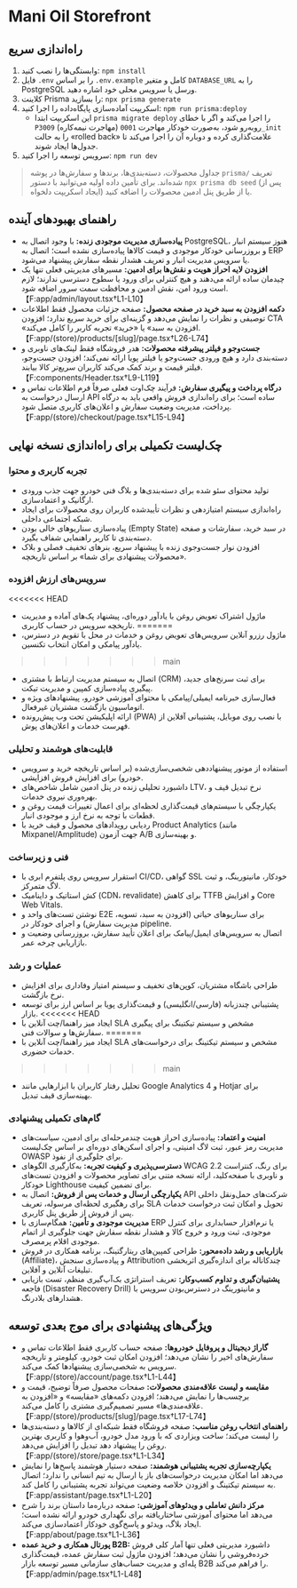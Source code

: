 # Mani Oil Storefront

## راه‌اندازی سریع
1. وابستگی‌ها را نصب کنید: `npm install`
2. فایل `.env` را بر اساس `.env.example` کامل و متغیر `DATABASE_URL` را به PostgreSQL ورسل یا سرویس محلی خود اشاره دهید.
3. کلاینت Prisma را بسازید: `npx prisma generate`
4. اسکریپت آماده‌سازی پایگاه‌داده را اجرا کنید: `npm run prisma:deploy`
   - این اسکریپت ابتدا `prisma migrate deploy` را اجرا می‌کند و اگر با خطای `P3009` (مهاجرت نیمه‌کاره) روبه‌رو شود، به‌صورت خودکار مهاجرت `0001_init` را به حالت «rolled back» علامت‌گذاری کرده و دوباره آن را اجرا می‌کند تا جدول‌ها ایجاد شوند.
5. سرویس توسعه را اجرا کنید: `npm run dev`

> جداول محصولات، دسته‌بندی‌ها، برندها و سفارش‌ها در پوشه `prisma/` تعریف شده‌اند. برای تأمین داده اولیه می‌توانید با دستور `npx prisma db seed` (پس از ایجاد اسکریپت دلخواه) یا از طریق پنل ادمین محصولات را اضافه کنید.

## راهنمای بهبودهای آینده
- **پیاده‌سازی مدیریت موجودی زنده:** با وجود اتصال به PostgreSQL، هنوز سیستم انبار و بروزرسانی خودکار موجودی و قیمت کالاها پیاده‌سازی نشده است؛ اتصال به ERP یا سرویس مدیریت انبار و تعریف هشدار نقطه سفارش پیشنهاد می‌شود.
- **افزودن لایه احراز هویت و نقش‌ها برای ادمین:** مسیرهای مدیریتی فعلی تنها یک چیدمان ساده ارائه می‌دهند و هیچ کنترلی برای ورود یا سطوح دسترسی ندارند؛ لازم است ورود امن، نقش ادمین و محافظت سمت سرور اضافه شود.【F:app/admin/layout.tsx†L1-L10】
- **دکمه افزودن به سبد خرید در صفحه محصول:** صفحه جزئیات محصول فقط اطلاعات توصیفی و نظرات را نمایش می‌دهد و گزینه‌ای برای خرید سریع ندارد؛ افزودن CTA «افزودن به سبد» یا «خرید» تجربه کاربر را کامل می‌کند.【F:app/(store)/products/[slug]/page.tsx†L26-L74】
- **جست‌وجو و فیلتر پیشرفته محصولات:** هدر فروشگاه فقط لینک‌های ناوبری و دسته‌بندی دارد و هیچ ورودی جست‌وجو یا فیلتر پویا ارائه نمی‌کند؛ افزودن جست‌وجو، فیلتر قیمت و برند کمک می‌کند کاربران سریع‌تر کالا بیابند.【F:components/Header.tsx†L9-L119】
- **درگاه پرداخت و پیگیری سفارش:** فرآیند چک‌اوت فعلی صرفاً فرم اطلاعات تماس و ارسال درخواست به API ساده است؛ برای راه‌اندازی فروش واقعی باید به درگاه پرداخت، مدیریت وضعیت سفارش و اعلان‌های کاربری متصل شود.【F:app/(store)/checkout/page.tsx†L15-L94】

## چک‌لیست تکمیلی برای راه‌اندازی نسخه نهایی
### تجربه کاربری و محتوا
- تولید محتوای سئو شده برای دسته‌بندی‌ها و بلاگ فنی خودرو جهت جذب ورودی ارگانیک و اعتمادسازی.
- راه‌اندازی سیستم امتیازدهی و نظرات تأییدشده کاربران روی محصولات برای ایجاد شبکه اجتماعی داخلی.
- پیاده‌سازی سناریوهای خالی بودن (Empty State) در سبد خرید، سفارشات و صفحه دسته‌بندی تا کاربر راهنمایی شفاف بگیرد.
- افزودن نوار جست‌وجوی زنده با پیشنهاد سریع، بنرهای تخفیف فصلی و بلاک «محصولات پیشنهادی برای شما» بر اساس تاریخچه.

### سرویس‌های ارزش افزوده
<<<<<<< HEAD
- ماژول اشتراک تعویض روغن با یادآور دوره‌ای، پیشنهاد پک‌های آماده و مدیریت تاریخچه سرویس در حساب کاربری.
=======
- ماژول رزرو آنلاین سرویس‌های تعویض روغن و خدمات در محل با تقویم در دسترس، یادآور پیامکی و امکان انتخاب تکنسین.
>>>>>>> main
- اتصال به سیستم مدیریت ارتباط با مشتری (CRM) برای ثبت سرنخ‌های جدید، پیگیری پیاده‌سازی کمپین و مدیریت تیکت.
- فعال‌سازی خبرنامه ایمیلی/پیامکی با محتوای آموزشی خودرو، پیشنهادهای ویژه و اتوماسیون بازگشت مشتریان غیرفعال.
- ارائه اپلیکیشن تحت وب پیش‌رونده (PWA) با نصب روی موبایل، پشتیبانی آفلاین از فهرست خدمات و اعلان‌های پوش.

### قابلیت‌های هوشمند و تحلیلی
- استفاده از موتور پیشنهاددهی شخصی‌سازی‌شده (بر اساس تاریخچه خرید و سرویس خودرو) برای افزایش فروش افزایشی.
- داشبورد تحلیلی زنده در پنل ادمین شامل شاخص‌های LTV، نرخ تبدیل قیف و بهره‌وری نیروی خدمات.
- یکپارچگی با سیستم‌های قیمت‌گذاری لحظه‌ای برای اعمال تغییرات قیمت روغن و قطعات با توجه به نرخ ارز و موجودی انبار.
- ردیابی رویدادهای محصول و قیف خرید با Product Analytics (مانند Mixpanel/Amplitude) جهت آزمون A/B و بهینه‌سازی.

### فنی و زیرساخت
- استقرار سرویس روی پلتفرم ابری با CI/CD، گواهی SSL خودکار، مانیتورینگ، و ثبت لاگ متمرکز.
- کش استاتیک و داینامیک (CDN، revalidate) برای کاهش TTFB و افزایش Core Web Vitals.
- نوشتن تست‌های واحد و E2E برای سناریوهای حیاتی (افزودن به سبد، تسویه، مدیریت سفارش) و اجرای خودکار در pipeline.
- اتصال به سرویس‌های ایمیل/پیامک برای اعلان تأیید سفارش، بروزرسانی وضعیت و بازاریابی چرخه عمر.

### عملیات و رشد
- طراحی باشگاه مشتریان، کوپن‌های تخفیف و سیستم امتیاز وفاداری برای افزایش نرخ بازگشت.
- پشتیبانی چندزبانه (فارسی/انگلیسی) و قیمت‌گذاری پویا بر اساس ارز برای توسعه بازار.
<<<<<<< HEAD
- ایجاد میز راهنما/چت آنلاین با SLA مشخص و سیستم تیکتینگ برای پیگیری سفارش‌ها و سوالات فنی.
=======
- ایجاد میز راهنما/چت آنلاین با SLA مشخص و سیستم تیکتینگ برای درخواست‌های خدمات حضوری.
>>>>>>> main
- تحلیل رفتار کاربران با ابزارهایی مانند Google Analytics 4 و Hotjar برای بهینه‌سازی قیف تبدیل.

### گام‌های تکمیلی پیشنهادی
- **امنیت و اعتماد:** پیاده‌سازی احراز هویت چندمرحله‌ای برای ادمین، سیاست‌های مدیریت رمز عبور، ثبت لاگ امنیتی، و اجرای اسکن‌های دوره‌ای بر اساس چک‌لیست OWASP برای جلوگیری از نفوذ.
- **دسترسی‌پذیری و کیفیت تجربه:** به‌کارگیری الگوهای WCAG 2.2 برای رنگ، کنتراست و ناوبری با صفحه‌کلید، ارائه نسخه متنی برای تصاویر محصولات و افزودن تست‌های خودکار Lighthouse برای تضمین کیفیت.
- **یکپارچگی ارسال و خدمات پس از فروش:** اتصال به API شرکت‌های حمل‌ونقل داخلی برای رهگیری لحظه‌ای مرسوله، تعریف SLA تحویل و امکان ثبت درخواست خدمات پس از فروش از طریق پنل کاربری.
- **مدیریت موجودی و تأمین:** همگام‌سازی با ERP یا نرم‌افزار حسابداری برای کنترل موجودی، ثبت ورود و خروج کالا و هشدار نقطه سفارش جهت جلوگیری از اتمام موجودی اقلام پرمصرف.
- **بازاریابی و رشد داده‌محور:** طراحی کمپین‌های ریتارگتینگ، برنامه همکاری در فروش (Affiliate)، و پیاده‌سازی سنجش Attribution چندکاناله برای اندازه‌گیری اثربخشی تبلیغات آنلاین و آفلاین.
- **پشتیبان‌گیری و تداوم کسب‌وکار:** تعریف استراتژی بک‌آپ‌گیری منظم، تست بازیابی فاجعه (Disaster Recovery Drill) و مانیتورینگ در دسترس‌بودن سرویس با هشدارهای بلادرنگ.

## ویژگی‌های پیشنهادی برای موج بعدی توسعه
- **گاراژ دیجیتال و پروفایل خودروها:** صفحه حساب کاربری فقط اطلاعات تماس و سفارش‌های اخیر را نشان می‌دهد؛ افزودن امکان ثبت خودرو، کیلومتر و تاریخچه سرویس به شخصی‌سازی پیشنهادها کمک می‌کند.【F:app/(store)/account/page.tsx†L1-L44】
- **مقایسه و لیست علاقه‌مندی محصولات:** صفحات محصول صرفاً توضیح، قیمت و برچسب‌ها را نمایش می‌دهند؛ افزودن دکمه‌های «مقایسه» و «افزودن به علاقه‌مندی‌ها» مسیر تصمیم‌گیری مشتری را کامل می‌کند.【F:app/(store)/products/[slug]/page.tsx†L17-L74】
- **راهنمای انتخاب روغن مناسب:** صفحه فروشگاه فقط شبکه‌ای از کالاها و دسته‌بندی‌ها را لیست می‌کند؛ ساخت ویزاردی که با ورود مدل خودرو، آب‌وهوا و کاربری بهترین روغن را پیشنهاد دهد تبدیل را افزایش می‌دهد.【F:app/(store)/store/page.tsx†L1-L34】
- **یکپارچه‌سازی تجربه پشتیبانی هوشمند:** صفحه دستیار هوشمند پاسخ‌ها را نمایش می‌دهد اما امکان مدیریت درخواست‌های باز یا ارسال به تیم انسانی را ندارد؛ اتصال به سیستم تیکتینگ و افزودن خلاصه‌ وضعیت می‌تواند تجربه پشتیبانی را کامل کند.【F:app/assistant/page.tsx†L1-L20】
- **مرکز دانش تعاملی و ویدئوهای آموزشی:** صفحه درباره‌ما داستان برند را شرح می‌دهد اما محتوای آموزشی ساختاریافته برای نگهداری خودرو ارائه نشده است؛ ایجاد بلاگ، ویدئو و پاسخ‌گوی خودکار اعتمادسازی می‌کند.【F:app/about/page.tsx†L1-L36】
- **پورتال همکاری و خرید عمده B2B:** داشبورد مدیریتی فعلی تنها آمار کلی فروش خرده‌فروشی را نشان می‌دهد؛ افزودن ماژول ثبت سفارش عمده، قیمت‌گذاری پله‌ای و مدیریت حساب‌های سازمانی مسیر توسعه بازار B2B را فراهم می‌کند.【F:app/admin/page.tsx†L1-L48】
